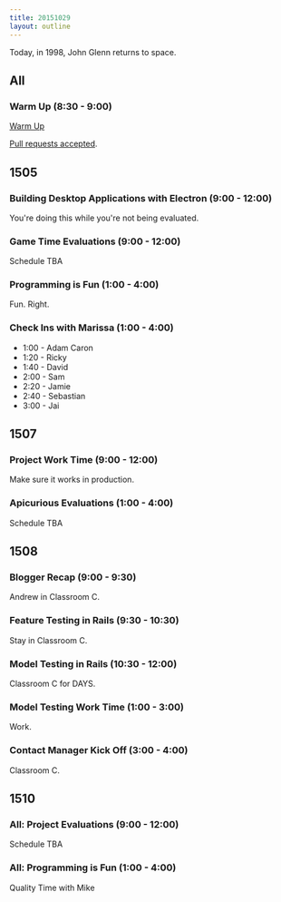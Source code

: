 ```yaml
---
title: 20151029
layout: outline
---
```


Today, in 1998, John Glenn returns to space.

## All

### Warm Up (8:30 - 9:00)

[Warm Up](https://thewarmup.herokuapp.com)

[Pull requests accepted](https://github.com/mikedao/the-warm-up).


## 1505

### Building Desktop Applications with Electron (9:00 - 12:00)

You're doing this while you're not being evaluated.

### Game Time Evaluations (9:00 - 12:00)

Schedule TBA

### Programming is Fun (1:00 - 4:00)

Fun. Right.

### Check Ins with Marissa (1:00 - 4:00)

* 1:00 - Adam Caron
* 1:20 - Ricky
* 1:40 - David
* 2:00 - Sam
* 2:20 - Jamie
* 2:40 - Sebastian
* 3:00 - Jai

## 1507

### Project Work Time (9:00 - 12:00)

Make sure it works in production.

### Apicurious Evaluations (1:00 - 4:00)

Schedule TBA


## 1508

### Blogger Recap (9:00 - 9:30)

Andrew in Classroom C.

### Feature Testing in Rails (9:30 - 10:30)

Stay in Classroom C.

### Model Testing in Rails (10:30 - 12:00)

Classroom C for DAYS.

### Model Testing Work Time (1:00 - 3:00)

Work.

### Contact Manager Kick Off (3:00 - 4:00)

Classroom C.


## 1510

### All: Project Evaluations (9:00 - 12:00)

Schedule TBA

### All: Programming is Fun (1:00 - 4:00)

Quality Time with Mike
